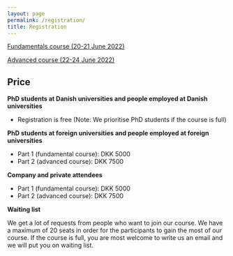```yaml
---
layout: page
permalink: /registration/
title: Registration
---
```


[Fundamentals course (20-21 June 2022)](https://phd.moodle.aau.dk/course/view.php?id=1896)

[Advanced course (22-24 June 2022)](https://phd.moodle.aau.dk/course/view.php?id=1897)

## Price

**PhD students at Danish universities and people employed at Danish universities**
- Registration is free (Note: We prioritise PhD students if the course is full)

**PhD students at foreign universities and people employed at foreign universities**
- Part 1 (fundamental course): DKK 5000
- Part 2 (advanced course): DKK 7500

**Company and private attendees**
- Part 1 (fundamental course): DKK 5000
- Part 2 (advanced course): DKK 7500

**Waiting list**

We get a lot of requests from people who want to join our course. We have a maximum of 20 seats in order for the participants to gain the most of our course. If the course is full, you are most welcome to write us an email and we will put you on waiting list.
